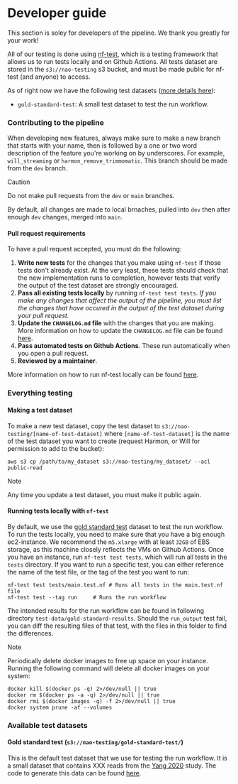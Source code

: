 # Developer guide
This section is soley for developers of the pipeline. We thank you greatly for your work!

All of our testing is done using [nf-test](https://www.nf-test.com/), which is a testing framework that allows us to run tests locally and on Github Actions. All tests dataset are stored in the `s3://nao-testing` s3 bucket, and must be made public for nf-test (and anyone) to access. 

As of right now we have the following test datasets ([more details here](#available-test-datasets)):

- `gold-standard-test`: A small test dataset to test the run workflow.

### Contributing to the pipeline

When developing new features, always make sure to make a new branch that starts with your name, then is followed by a one or two word description of the feature you're working on by underscores. For example, `will_streaming` or `harmon_remove_trimmomatic`. This branch should be made from the `dev` branch.

>[!CAUTION]
> Do not make pull requests from the `dev` or `main` branches.

By default, all changes are made to local brnaches, pulled into `dev` then after enough `dev` changes, merged into `main`.

#### Pull request requirements

To have a pull request accepted, you must do the following:

1. **Write new tests** for the changes that you make using `nf-test` if those tests don't already exist. At the very least, these tests should check that the new implementation runs to completion, however tests that verify the output of the test dataset are strongly encouraged.
2. **Pass all existing tests locally** by running `nf-test test tests`. *If you make any changes that affect the output of the pipeline, you must list the changes that have occured in the output of the test dataset during your pull request.*
3. **Update the `CHANGELOG.md` file** with the changes that you are making. More information on how to update the `CHANGELOG.md` file can be found [here](./version_schema.md).
4. **Pass automated tests on Github Actions**. These run automatically when you open a pull request.
5. **Reviewed by a maintainer**.

More information on how to run nf-test locally can be found [here](#running-tests-locally-with-nf-test).

### Everything testing

#### Making a test dataset

To make a new test dataset, copy the test dataset to `s3://nao-testing/[name-of-test-dataset]` where `[name-of-test-dataset]` is the name of the test dataset you want to create (request Harmon, or Will for permission to add to the bucket):

```
aws s3 cp /path/to/my_dataset s3://nao-testing/my_dataset/ --acl public-read
```

> [!NOTE]
> Any time you update a test dataset, you must make it public again.

#### Running tests locally with `nf-test`

By default, we use the [gold standard test](#gold-standard-test-s3nao-testinggold-standard-test) dataset to test the run workflow. To run the tests locally, you need to make sure that you have a big enough ec2-instance. We recommend the `m5.xlarge` with at least `32GB` of EBS storage, as this machine closely reflects the VMs on Github Actions. Once you have an instance, run `nf-test test tests`, which will run all tests in the `tests` directory. If you want to run a specific test, you can either reference the name of the test file, or the tag of the test you want to run:

```
nf-test test tests/main.test.nf # Runs all tests in the main.test.nf file
nf-test test --tag run     # Runs the run workflow
```

The intended results for the run workflow can be found in following directory `test-data/gold-standard-results`. Should the `run_output` test fail, you can diff the resulting files of that test, with the files in this folder to find the differences.

> [!NOTE]
> Periodically delete docker images to free up space on your instance. Running the following command will delete all docker images on your system:
> ```
> docker kill $(docker ps -q) 2>/dev/null || true
> docker rm $(docker ps -a -q) 2>/dev/null || true
> docker rmi $(docker images -q) -f 2>/dev/null || true
> docker system prune -af --volumes
> ```

### Available test datasets

#### Gold standard test (`s3://nao-testing/gold-standard-test/`)
This is the default test dataset that we use for testing the run workflow. It is a small dataset that contains XXX reads from the [Yang 2020](https://www.sciencedirect.com/science/article/abs/pii/S0048969720358514?via%3Dihub) study. The code to generate this data can be found [here](https://github.com/naobservatory/generate-test-dataset/tree/harmon-dev-edits).